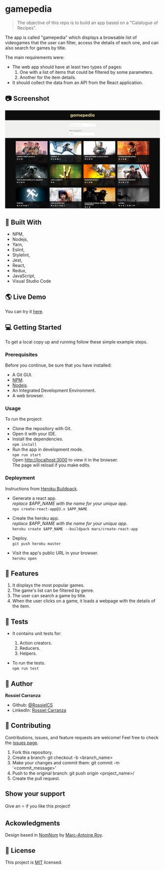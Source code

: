# gamepedia

> The objective of this repo is to build an app based on a "Catalogue of Recipes".<br />

The app is called "gamepedia" which displays a browsable list of videogames that the user can filter, access the details of each one, and can also search for games by title.<br />

The main requirements were:<br />
* The web app should have at least two types of pages: 
    1. One with a list of items that could be filtered by some parameters.
    2. Another for the item details.<br />
* It should collect the data from an API from the React application.

## :camera: Screenshot

<p align="center">
  <img width="800" src="./src/assets/images/screenshot.png">
</p>

## :hammer:  Built With

- NPM,
- Nodejs,
- Yarn,
- Eslint,
- Stylelint,
- Jest,
- React,
- Redux,
- JavaScript,
- Visual Studio Code


## :earth_americas: Live Demo

You can try it [here](https://rossielcs-catalogue-of-games.herokuapp.com/).


## :computer: Getting Started

To get a local copy up and running follow these simple example steps.

### Prerequisites
Before you continue, be sure that you have installed:

- A Git GUI.
- [NPM](https://www.npmjs.com/get-npm).
- [Nodejs](https://nodejs.org/en/).
- An Integrated Development Environment.
- A web browser.

### Usage
To run the project:

- Clone the repository with Git.
- Open it with your IDE.
- Install the dependencies.<br /> 
`npm install`
- Run the app in development mode.<br />
`npm run start`<br />
Open [http://localhost:3000](http://localhost:3000) to view it in the browser.<br />
The page will reload if you make edits.

### Deployment
Instructions from [Heroku Buildpack](https://github.com/mars/create-react-app-buildpack).

- Generate a react app.<br />
*replace $APP_NAME with the name for your unique app*.<br />
`npx create-react-app@3.x $APP_NAME`

- Create the heroku app.<br />
*replace $APP_NAME with the name for your unique app*.<br />
`heroku create $APP_NAME --buildpack mars/create-react-app`

- Deploy.<br />
`git push heroku master`

- Visit the app's public URL in your browser.<br />
`heroku open`

## :gem:  Features
1. It displays the most popular games.
2. The game's list can be filtered by genre.
3. The user can search a game by title.
4. When the user clicks on a game, it loads a webpage with the details of the item.

## :memo: Tests
- It contains unit tests for:
  1. Action creators.
  2. Reducers.
  3. Helpers.

- To run the tests.   
`npm run test`

## :woman:  Author

**Rossiel Carranza**

- Github: [@RossielCS](https://github.com/RossielCS)
- LinkedIn: [Rossiel Carranza](https://www.linkedin.com/in/rossiel-carranza/)

## 🤝 Contributing

Contributions, issues, and feature requests are welcome!
Feel free to check the [issues page](issues/).

1. Fork this repository.
2. Create a branch: git checkout -b <branch_name>
3. Make your changes and commit them: git commit -m '<commit_message>'
4. Push to the original branch: git push origin <project_name>/<location>
5. Create the pull request.

## Show your support

Give an ⭐️ if you like this project!

## Ackowledgments

Design based in [NomNom](https://www.behance.net/gallery/11351281/NomNom) by [Marc-Antoine Roy](https://www.behance.net/enfantroy).

## 📝  License

This project is [MIT](lic.url) licensed.
